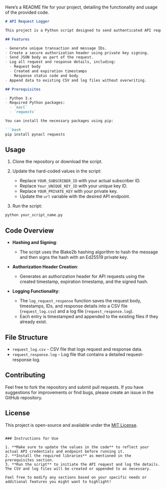 Here’s a README file for your project, detailing the functionality and usage of the provided code.

```markdown
# API Request Logger

This project is a Python script designed to send authenticated API requests, log request and response details, and save this information in CSV and log file formats. The script uses the NaCl library for cryptographic signing and the `requests` library to handle HTTP requests.

## Features

- Generate unique transaction and message IDs.
- Create a secure authorization header using private key signing.
- Send JSON body as part of the request.
- Log all request and response details, including:
  - Request body
  - Created and expiration timestamps
  - Response status code and body
- Append data to existing CSV and log files without overwriting.

## Prerequisites

- Python 3.x
- Required Python packages:
  - `nacl`
  - `requests`

You can install the necessary packages using pip:

```bash
pip install pynacl requests
```

## Usage

1. Clone the repository or download the script.

2. Update the hard-coded values in the script:
   - Replace `YOUR_SUBSCRIBER_ID` with your actual subscriber ID.
   - Replace `Your_UNIQUE_KEY_ID` with your unique key ID.
   - Replace `YOUR_PRIVATE_KEY` with your private key.
   - Update the `url` variable with the desired API endpoint.

3. Run the script:

```bash
python your_script_name.py
```

## Code Overview

- **Hashing and Signing**:
  - The script uses the Blake2b hashing algorithm to hash the message and then signs the hash with an Ed25519 private key.
  
- **Authorization Header Creation**:
  - Generates an authorization header for API requests using the created timestamp, expiration timestamp, and the signed hash.

- **Logging Functionality**:
  - The `log_request_response` function saves the request body, timestamps, IDs, and response details into a CSV file (`request_log.csv`) and a log file (`request_response.log`).
  - Each entry is timestamped and appended to the existing files if they already exist.

## File Structure

- `request_log.csv` - CSV file that logs request and response data.
- `request_response.log` - Log file that contains a detailed request-response log.

## Contributing

Feel free to fork the repository and submit pull requests. If you have suggestions for improvements or find bugs, please create an issue in the GitHub repository.

## License

This project is open-source and available under the [MIT License](LICENSE).

```

### Instructions for Use

1. **Make sure to update the values in the code** to reflect your actual API credentials and endpoint before running it.
2. **Install the required libraries** as mentioned in the prerequisites section.
3. **Run the script** to initiate the API request and log the details. The CSV and log files will be created or appended to as necessary. 

Feel free to modify any sections based on your specific needs or additional features you might want to highlight!
